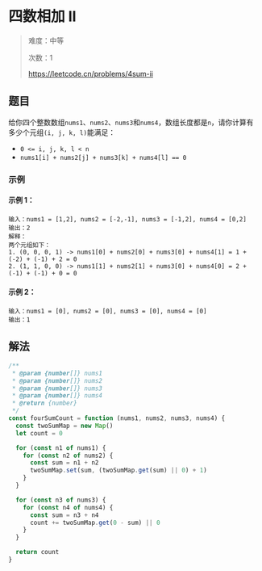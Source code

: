 # 四数相加 II

> 难度：中等
>
> 次数：1
>
> https://leetcode.cn/problems/4sum-ii

## 题目

给你四个整数数组`nums1`、`nums2`、`nums3`和`nums4`，数组长度都是`n`，请你计算有
多少个元组`(i, j, k, l)`能满足：

- `0 <= i, j, k, l < n`
- `nums1[i] + nums2[j] + nums3[k] + nums4[l] == 0`

### 示例

#### 示例 1：

```
输入：nums1 = [1,2], nums2 = [-2,-1], nums3 = [-1,2], nums4 = [0,2]
输出：2
解释：
两个元组如下：
1. (0, 0, 0, 1) -> nums1[0] + nums2[0] + nums3[0] + nums4[1] = 1 + (-2) + (-1) + 2 = 0
2. (1, 1, 0, 0) -> nums1[1] + nums2[1] + nums3[0] + nums4[0] = 2 + (-1) + (-1) + 0 = 0
```

#### 示例 2：

```
输入：nums1 = [0], nums2 = [0], nums3 = [0], nums4 = [0]
输出：1
```

## 解法

```javascript
/**
 * @param {number[]} nums1
 * @param {number[]} nums2
 * @param {number[]} nums3
 * @param {number[]} nums4
 * @return {number}
 */
const fourSumCount = function (nums1, nums2, nums3, nums4) {
  const twoSumMap = new Map()
  let count = 0

  for (const n1 of nums1) {
    for (const n2 of nums2) {
      const sum = n1 + n2
      twoSumMap.set(sum, (twoSumMap.get(sum) || 0) + 1)
    }
  }

  for (const n3 of nums3) {
    for (const n4 of nums4) {
      const sum = n3 + n4
      count += twoSumMap.get(0 - sum) || 0
    }
  }

  return count
}
```
